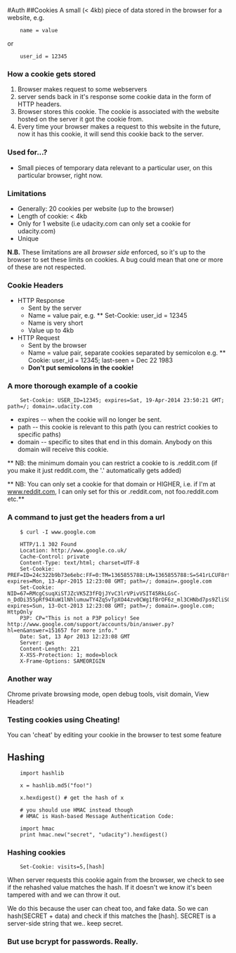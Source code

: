 #Auth
##Cookies
A small (< 4kb) piece of data stored in the browser for a website, e.g.

		name = value

or

		user_id = 12345

### How a cookie gets stored

1. Browser makes request to some webservers
2. server sends back in it's response some cookie data in the form of HTTP headers.
3. Browser stores this cookie. The cookie is associated with the website hosted on the server it got the cookie from.
4. Every time your browser makes a request to this website in the future, now it has this cookie, it will send this cookie back to the server.

### Used for...?

* Small pieces of temporary data relevant to a particular user, on this particular browser, right now.

### Limitations

* Generally: 20 cookies per website (up to the browser)
* Length of cookie: < 4kb
* Only for 1 website (i.e udacity.com can only set a cookie for udacity.com)
* Unique

**N.B.** These limitations are all *browser side* enforced, so it's up to the browser to set these limits on cookies. A bug could mean that one or more of these are not respected.

### Cookie Headers

* HTTP Response
	* Sent by the server
	* Name = value pair, e.g.
	** Set-Cookie: user_id = 12345
	* Name is very short
	* Value up to 4kb
* HTTP Request
	* Sent by the browser
	* Name = value pair, separate cookies separated by semicolon e.g.
	** Cookie: user_id = 12345; last-seen = Dec 22 1983
	* **Don't put semicolons in the cookie!**

### A more thorough example of a cookie

		Set-Cookie: USER_ID=12345; expires=Sat, 19-Apr-2014 23:50:21 GMT; path=/; domain=.udacity.com

* expires -- when the cookie will no longer be sent.
* path -- this cookie is relevant to this path (you can restrict cookies to specific paths)
* domain -- specific to sites that end in this domain. Anybody on this domain will receive this cookie.

** NB: the minimum domain you can restrict a cookie to is .reddit.com (if you make it just reddit.com, the '.' automatically gets added)

** NB: You can only set a cookie for that domain or HIGHER, i.e. if I'm at www.reddit.com, I can only set for this or .reddit.com, not foo.reddit.com etc.**

### A command to just get the headers from a url

		$ curl -I www.google.com

		HTTP/1.1 302 Found
		Location: http://www.google.co.uk/
		Cache-Control: private
		Content-Type: text/html; charset=UTF-8
		Set-Cookie: PREF=ID=24c322b9b73e6ebc:FF=0:TM=1365855788:LM=1365855788:S=S41rLCUF8rtOoXg0; expires=Mon, 13-Apr-2015 12:23:08 GMT; path=/; domain=.google.com
		Set-Cookie: NID=67=RMcgCsuqXiSTJZcVK5Z3fFQjJYvC3lrVPivVSIT45RkLGsC-n_DdDi355pRf94XuW1lNhlumuwTY4Zq5vTpXO44zv0CWg1fBrOF6z_ml3CHNbd7ps9ZliSQL6oKfGS5O; expires=Sun, 13-Oct-2013 12:23:08 GMT; path=/; domain=.google.com; HttpOnly
		P3P: CP="This is not a P3P policy! See http://www.google.com/support/accounts/bin/answer.py?hl=en&answer=151657 for more info."
		Date: Sat, 13 Apr 2013 12:23:08 GMT
		Server: gws
		Content-Length: 221
		X-XSS-Protection: 1; mode=block
		X-Frame-Options: SAMEORIGIN


### Another way

Chrome private browsing mode, open debug tools, visit domain, View Headers!

### Testing cookies using Cheating!

You can 'cheat' by editing your cookie in the browser to test some feature

## Hashing

		import hashlib

		x = hashlib.md5("foo!")

		x.hexdigest() # get the hash of x

		# you should use HMAC instead though
		# HMAC is Hash-based Message Authentication Code:

		import hmac
		print hmac.new("secret", "udacity").hexdigest()

### Hashing cookies

		Set-Cookie: visits=5,[hash]

When server requests this cookie again from the browser, we check to see if the rehashed value matches the hash. If it doesn't we know it's been tampered with and we can throw it out.

We do this because the user can cheat too, and fake data.
So we can hash(SECRET + data) and check if this matches the [hash]. SECRET is a server-side string that we.. keep secret.

### But use bcrypt for passwords. Really.
